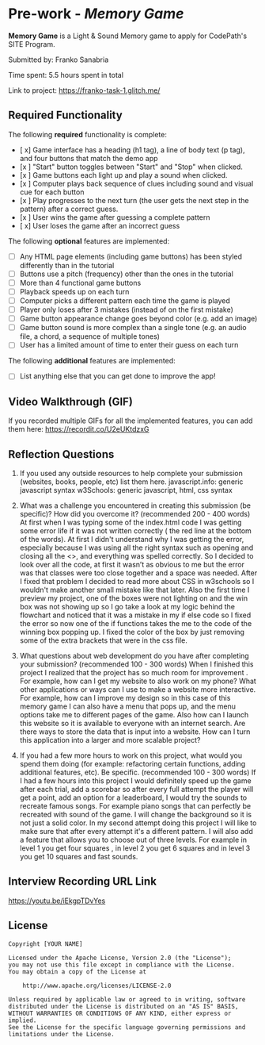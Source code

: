 # Pre-work - *Memory Game*

**Memory Game** is a Light & Sound Memory game to apply for CodePath's SITE Program. 

Submitted by: Franko Sanabria

Time spent: 5.5 hours spent in total

Link to project: https://franko-task-1.glitch.me/

## Required Functionality

The following **required** functionality is complete:

* [ x] Game interface has a heading (h1 tag), a line of body text (p tag), and four buttons that match the demo app
* [x ] "Start" button toggles between "Start" and "Stop" when clicked. 
* [x ] Game buttons each light up and play a sound when clicked. 
* [x ] Computer plays back sequence of clues including sound and visual cue for each button
* [x ] Play progresses to the next turn (the user gets the next step in the pattern) after a correct guess. 
* [x ] User wins the game after guessing a complete pattern
* [ x] User loses the game after an incorrect guess

The following **optional** features are implemented:

* [ ] Any HTML page elements (including game buttons) has been styled differently than in the tutorial
* [ ] Buttons use a pitch (frequency) other than the ones in the tutorial
* [ ] More than 4 functional game buttons
* [ ] Playback speeds up on each turn
* [ ] Computer picks a different pattern each time the game is played
* [ ] Player only loses after 3 mistakes (instead of on the first mistake)
* [ ] Game button appearance change goes beyond color (e.g. add an image)
* [ ] Game button sound is more complex than a single tone (e.g. an audio file, a chord, a sequence of multiple tones)
* [ ] User has a limited amount of time to enter their guess on each turn

The following **additional** features are implemented:

- [ ] List anything else that you can get done to improve the app!

## Video Walkthrough (GIF)

If you recorded multiple GIFs for all the implemented features, you can add them here:
https://recordit.co/U2eUKtdzxG

## Reflection Questions
1. If you used any outside resources to help complete your submission (websites, books, people, etc) list them here. 
javascript.info: generic javascript syntax
w3Schools: generic javascript, html, css syntax

2. What was a challenge you encountered in creating this submission (be specific)? How did you overcome it? (recommended 200 - 400 words) 
At first when I was typing some of the index.html code I was getting some error life if it was not written correctly ( the red line at the bottom of the words).
At first I didn't understand why I was getting the error, especially because I was using all the right syntax such as opening and closing all the <>, and everything was spelled correctly. 
So I decided to look over all the code, at first it wasn’t as obvious to me but the error was that classes were too close together and a space was needed. After I fixed that problem I decided to read more about CSS in w3schools so I wouldn't make another small mistake like that later. 
Also the first time I preview my project, one of the boxes were not lighting on and the win box was not showing up so I go take a look at my logic behind the flowchart and noticed that it was a mistake in my if else code so I fixed the error so now one of the if functions takes the me to the code of the winning box popping up.
I fixed the color of the box by just removing some of the extra brackets that were in the css file. 

3. What questions about web development do you have after completing your submission? (recommended 100 - 300 words) 
When I finished this project I realized that the project has so much room for improvement . For example, how can I get my website to also work on my phone? What other applications or ways can I use to make a website more interactive. 
For example, how can I improve my design so in this case of this memory game I can also have a menu that pops up, and the menu options take me to different pages of the game. Also how can I launch this website so it is available to everyone with an internet search.
Are there ways to store the data that is input into a website. How can I turn this application into a larger and more scalable project?


4. If you had a few more hours to work on this project, what would you spend them doing (for example: refactoring certain functions, adding additional features, etc). Be specific. (recommended 100 - 300 words) 
If I had a few hours into this project I would definitely speed up the game after each trial, add a scorebar so after every full attempt the player will get a point, add an option for a leaderboard, I would try the sounds to recreate famous songs. For example piano songs that can perfectly be recreated with sound of the game. 
I will change the background so it is not just a solid color. In my second attempt doing this project I will like to make sure that after every attempt it's a different pattern. I will also add a feature that allows you to choose out of three levels. For example in level 1 you get four squares , in level 2 you get 6 squares and in level 3 you get 10 squares and fast sounds.





## Interview Recording URL Link

https://youtu.be/iEkgpTDvYes


## License

    Copyright [YOUR NAME]

    Licensed under the Apache License, Version 2.0 (the "License");
    you may not use this file except in compliance with the License.
    You may obtain a copy of the License at

        http://www.apache.org/licenses/LICENSE-2.0

    Unless required by applicable law or agreed to in writing, software
    distributed under the License is distributed on an "AS IS" BASIS,
    WITHOUT WARRANTIES OR CONDITIONS OF ANY KIND, either express or implied.
    See the License for the specific language governing permissions and
    limitations under the License.